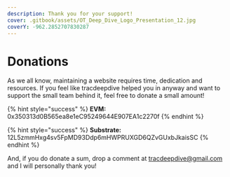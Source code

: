 ```yaml
---
description: Thank you for your support!
cover: .gitbook/assets/OT_Deep_Dive_Logo_Presentation_12.jpg
coverY: -962.2852707830287
---
```


# Donations

As we all know, maintaining a website requires time, dedication and resources. If you feel like tracdeepdive helped you in anyway and want to support the small team behind it, feel free to donate a small amount!

{% hint style="success" %}
**EVM:** 0x350313d0B565ea8e1eC95249644E907EA1c2270f
{% endhint %}

{% hint style="success" %}
**Substrate:** 12L5zmmHxg4sv5FpMD93Ddp6mHWPRUXGD6QZvGUxbJkaisSC
{% endhint %}

And, if you do donate a sum, drop a comment at tracdeepdive@gmail.com and I will personally thank you!
